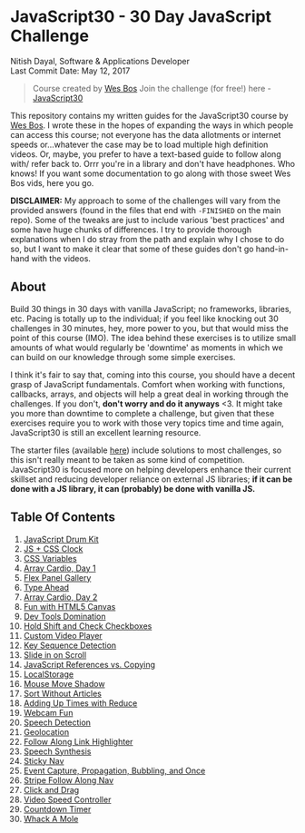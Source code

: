 # JavaScript30 - 30 Day JavaScript Challenge

Nitish Dayal, Software & Applications Developer  
Last Commit Date: May 12, 2017

> Course created by [Wes Bos](https://github.com/wesbos)
> Join the challenge (for free!) here - [JavaScript30](https://javascript30.com/account)

This repository contains my written guides for the JavaScript30 course by
  [Wes Bos](//github.com/wesbos). I wrote these in the hopes of expanding the ways
  in which people can access this course; not everyone has the data allotments
  or internet speeds or...whatever the case may be to load multiple high definition
  videos. Or, maybe, you prefer to have a text-based guide to follow along with/
  refer back to. Orrr you're in a library and don't have headphones. Who knows! If
  you want some documentation to go along with those sweet Wes Bos vids, here you go.

**DISCLAIMER:** My approach to some of the challenges will vary from the provided answers (found in
  the files that end with `-FINISHED` on the main repo). Some of the tweaks are just to
  include various 'best practices' and some have huge chunks of differences. I try to provide
  thorough explanations when I do stray from the path and explain why I chose to do so, but
  I want to make it clear that some of these guides don't go hand-in-hand with the videos.

## About

Build 30 things in 30 days with vanilla JavaScript; no frameworks, libraries, etc.
  Pacing is totally up to the individual; if you feel like knocking out 30 challenges
  in 30 minutes, hey, more power to you, but that would miss the point of this course (IMO).
  The idea behind these exercises is to utilize small amounts of what would regularly be
  'downtime' as moments in which we can build on our knowledge through some simple
  exercises.

I think it's fair to say that, coming into this course, you should have a decent grasp
  of JavaScript fundamentals. Comfort when working with functions, callbacks, arrays,
  and objects will help a great deal in working through the challenges. If you don't,
  **don't worry and do it anyways** &lt;3. It might take you more than downtime to complete
  a challenge, but given that these exercises require you to work with those very topics
  time and time again, JavaScript30 is still an excellent learning resource.

The starter files (available [here](https://github.com/wesbos/JavaScript30)) include solutions to
  most challenges, so this isn't really meant to be taken as some kind of competition.
  JavaScript30 is focused more on helping developers enhance their current skillset and
  reducing developer reliance on external JS libraries; **if it can be done with a JS library,
  it can (probably) be done with vanilla JS.**

## Table Of Contents

1.  [JavaScript Drum Kit](https://github.com/nitishdayal/JavaScript30/tree/master/exercises/01%20-%20JavaScript%20Drum%20Kit)
2.  [JS + CSS Clock](https://github.com/nitishdayal/JavaScript30/tree/master/exercises/02%20-%20JS%20%2B%20CSS%20Clock)
3.  [CSS Variables](https://github.com/nitishdayal/JavaScript30/tree/master/exercises/03%20-%20CSS%20Variables)
4.  [Array Cardio, Day 1](https://github.com/nitishdayal/JavaScript30/tree/master/exercises/04%20-%20Array%20Cardio%20Day%201/)
5.  [Flex Panel Gallery](https://github.com/nitishdayal/JavaScript30/tree/master/exercises/05%20-%20Flex%20Panel%20Gallery/)
6.  [Type Ahead](https://github.com/nitishdayal/JavaScript30/tree/master/exercises/06%20-%20Type%20Ahead/)
7.  [Array Cardio, Day 2](https://github.com/nitishdayal/JavaScript30/tree/master/exercises/07%20-%20Array%20Cardio%20Day%202/)
8.  [Fun with HTML5 Canvas](https://github.com/nitishdayal/JavaScript30/tree/master/exercises/08%20-%20Fun%20with%20HTML5%20Canvas/)
9.  [Dev Tools Domination](https://github.com/nitishdayal/JavaScript30/tree/master/exercises/09%20-%20DevTools%20Domination/)
10. [Hold Shift and Check Checkboxes](https://github.com/nitishdayal/JavaScript30/tree/master/exercises/10%20-%20Hold%20Shift%20and%20Check%20Checkboxes/)
11. [Custom Video Player](https://github.com/nitishdayal/JavaScript30/tree/master/exercises/11%20-%20Custom%20Video%20Player/)
12. [Key Sequence Detection](https://github.com/nitishdayal/JavaScript30/tree/master/exercises/12%20-%20Key%20Sequence%20Detection/)
13. [Slide in on Scroll](https://github.com/nitishdayal/JavaScript30/tree/master/exercises/13%20-%20Slide%20in%20on%20Scroll/)
14. [JavaScript References vs. Copying](https://github.com/nitishdayal/JavaScript30/tree/master/exercises/14%20-%20JavaScript%20References%20VS%20Copying)
15. [LocalStorage](https://github.com/nitishdayal/JavaScript30/tree/master/exercises/15%20-%20LocalStorage/)
16. [Mouse Move Shadow](https://github.com/nitishdayal/JavaScript30/tree/master/exercises/16%20-%20Mouse%20Move%20Shadow/)
17. [Sort Without Articles](https://github.com/nitishdayal/JavaScript30/tree/master/exercises/17%20-%20Sort%20Without%20Articles/)
18. [Adding Up Times with Reduce](https://github.com/nitishdayal/JavaScript30/tree/master/exercises/18%20-%20Adding%20Up%20Times%20with%20Reduce/)
19. [Webcam Fun](https://github.com/nitishdayal/JavaScript30/tree/master/exercises/19%20-%20Webcam%20Fun/)
20. [Speech Detection](https://github.com/nitishdayal/JavaScript30/tree/master/exercises/20%20-%20Speech%20Detection/)
21. [Geolocation](https://github.com/nitishdayal/JavaScript30/tree/master/exercises/21%20-%20Geolocation/)
22. [Follow Along Link Highlighter](https://github.com/nitishdayal/JavaScript30/tree/master/exercises/22%20-%20Follow%20Along%20Link%20Highlighter/)
23. [Speech Synthesis](https://github.com/nitishdayal/JavaScript30/tree/master/exercises/23%20-%20Speech%20Synthesis/)
24. [Sticky Nav](https://github.com/nitishdayal/JavaScript30/tree/master/exercises/24%20-%20Sticky%20Nav/)
25. [Event Capture, Propagation, Bubbling, and Once](https://github.com/nitishdayal/JavaScript30/tree/master/exercises/25%20-%20Event%20Capture,%20Propagation,%20Bubbling%20and%20Once/)
26. [Stripe Follow Along Nav](https://github.com/nitishdayal/JavaScript30/tree/master/exercises/26%20-%20Stripe%20Follow%20Along%20Nav/)
27. [Click and Drag](https://github.com/nitishdayal/JavaScript30/tree/master/exercises/27%20-%20Click%20and%20Drag/)
28. [Video Speed Controller](https://github.com/nitishdayal/JavaScript30/tree/master/exercises/28%20-%20Video%20Speed%20Controller/)
29. [Countdown Timer](https://github.com/nitishdayal/JavaScript30/tree/master/exercises/29%20-%20Countdown%20Timer/)
30. [Whack A Mole](https://github.com/nitishdayal/JavaScript30/tree/master/exercises/30%20-%20Whack%20A%20Mole/)
